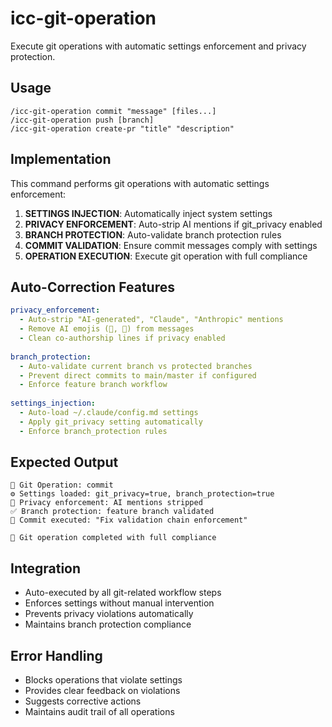 # icc-git-operation

Execute git operations with automatic settings enforcement and privacy protection.

## Usage
```
/icc-git-operation commit "message" [files...]
/icc-git-operation push [branch]
/icc-git-operation create-pr "title" "description"
```

## Implementation
This command performs git operations with automatic settings enforcement:

1. **SETTINGS INJECTION**: Automatically inject system settings
2. **PRIVACY ENFORCEMENT**: Auto-strip AI mentions if git_privacy enabled
3. **BRANCH PROTECTION**: Auto-validate branch protection rules
4. **COMMIT VALIDATION**: Ensure commit messages comply with settings
5. **OPERATION EXECUTION**: Execute git operation with full compliance

## Auto-Correction Features
```yaml
privacy_enforcement:
  - Auto-strip "AI-generated", "Claude", "Anthropic" mentions
  - Remove AI emojis (🤖, 🧠) from messages
  - Clean co-authorship lines if privacy enabled
  
branch_protection:
  - Auto-validate current branch vs protected branches
  - Prevent direct commits to main/master if configured
  - Enforce feature branch workflow
  
settings_injection:
  - Auto-load ~/.claude/config.md settings
  - Apply git_privacy setting automatically
  - Enforce branch_protection rules
```

## Expected Output
```
🔧 Git Operation: commit
⚙️ Settings loaded: git_privacy=true, branch_protection=true
🧹 Privacy enforcement: AI mentions stripped
✅ Branch protection: feature branch validated
💾 Commit executed: "Fix validation chain enforcement"

🚀 Git operation completed with full compliance
```

## Integration
- Auto-executed by all git-related workflow steps
- Enforces settings without manual intervention
- Prevents privacy violations automatically
- Maintains branch protection compliance

## Error Handling
- Blocks operations that violate settings
- Provides clear feedback on violations
- Suggests corrective actions
- Maintains audit trail of all operations